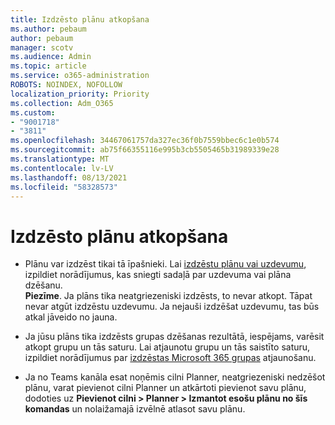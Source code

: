 ```yaml
---
title: Izdzēsto plānu atkopšana
ms.author: pebaum
author: pebaum
manager: scotv
ms.audience: Admin
ms.topic: article
ms.service: o365-administration
ROBOTS: NOINDEX, NOFOLLOW
localization_priority: Priority
ms.collection: Adm_O365
ms.custom:
- "9001718"
- "3811"
ms.openlocfilehash: 34467061757da327ec36f0b7559bbec6c1e0b574
ms.sourcegitcommit: ab75f66355116e995b3cb5505465b31989339e28
ms.translationtype: MT
ms.contentlocale: lv-LV
ms.lasthandoff: 08/13/2021
ms.locfileid: "58328573"
---
```

# <a name="recover-deleted-plans"></a>Izdzēsto plānu atkopšana

- Plānu var izdzēst tikai tā īpašnieki. Lai [izdzēstu plānu vai uzdevumu](https://support.microsoft.com/office/39e10e78-13f0-446d-94cd-9e562648497a.), izpildiet norādījumus, kas sniegti sadaļā par uzdevuma vai plāna dzēšanu.  
    **Piezīme**. Ja plāns tika neatgriezeniski izdzēsts, to nevar atkopt. Tāpat nevar atgūt izdzēstu uzdevumu. Ja nejauši izdzēšat uzdevumu, tas būs atkal jāveido no jauna.

- Ja jūsu plāns tika izdzēsts grupas dzēšanas rezultātā, iespējams, varēsit atkopt grupu un tās saturu. Lai atjaunotu grupu un tās saistīto saturu, izpildiet norādījumus par [izdzēstas Microsoft 365 grupas](https://docs.microsoft.com/microsoft-365/admin/create-groups/restore-deleted-group?view=o365-worldwide) atjaunošanu.

- Ja no Teams kanāla esat noņēmis cilni Planner, neatgriezeniski nedzēšot plānu, varat pievienot cilni Planner un atkārtoti pievienot savu plānu, dodoties uz **Pievienot cilni > Planner > Izmantot esošu plānu no šīs komandas** un nolaižamajā izvēlnē atlasot savu plānu.
